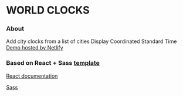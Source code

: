 # WORLD CLOCKS

### About

Add city clocks from a list of cities
Display Coordinated Standard Time
[Demo hosted by Netlify](https://clocks-by-cgbl.netlify.app/)

### Based on React + Sass [template](https://github.com/cgbl-90/my-react-template)

[React documentation](https://reactjs.org/)

[Sass](https://sass-lang.com/)
